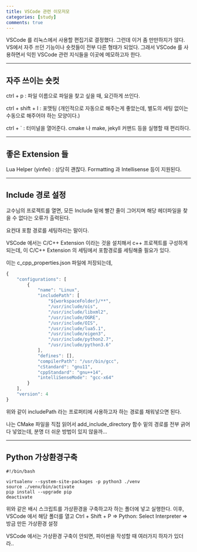 ```yaml
---
title: VSCode 관련 이모저모
categories: [study]
comments: true
---
```


VSCode 를 리눅스에서 사용할 편집기로 결정했다. 그런데 이거 좀 만만하지가 않다. VS에서 자주 쓰던 기능이나 숏컷들이 전부 다른 형태가 되었다. 그래서 VSCode 를 사용하면서 익힌 VSCode 관련 지식들을 이곳에 메모하고자 한다.

---
## 자주 쓰이는 숏컷

ctrl + p : 파일 이름으로 파일을 찾고 싶을 때, 요긴하게 쓰인다.

ctrl + shift + I : 포맷팅 (개인적으로 자동으로 해주는게 좋았는데, 별도의 세팅 없이는 수동으로 해주어야 하는 모양이다.)

ctrl + ` : 터미널을 열어준다. cmake 나 make, jekyll 커맨드 등을 실행할 때 편리하다.

---
## 좋은 Extension 들

Lua Helper (yinfei) : 상당히 괜찮다. Formatting 과 Intellisense 등이 지원된다.

---
## Include 경로 설정

교수님의 프로젝트를 열면, 모든 Include 밑에 빨간 줄이 그어지며 해당 헤더파일을 찾을 수 없다는 오류가 출력된다.

요컨대 포함 경로를 세팅하라는 말이다.

VSCode 에서는 C/C++ Extension 이라는 것을 설치해서 c++ 프로젝트를 구성하게 되는데, 이 C/C++ Extension 의 세팅에서 포함경로를 세팅해줄 필요가 있다.

이는 c_cpp_properties.json 파일에 저장되는데,

~~~js
{
    "configurations": [
        {
            "name": "Linux",
            "includePath": [
                "${workspaceFolder}/**",
                "/usr/include/ois",
                "/usr/include/libxml2",
                "/usr/include/OGRE",
                "/usr/include/OIS",
                "/usr/include/lua5.1",
                "/usr/include/eigen3",
                "/usr/include/python2.7",
                "/usr/include/python3.6"
            ],
            "defines": [],
            "compilerPath": "/usr/bin/gcc",
            "cStandard": "gnu11",
            "cppStandard": "gnu++14",
            "intelliSenseMode": "gcc-x64"
        }
    ],
    "version": 4
}
~~~
위와 같이 includePath 라는 프로퍼티에 사용하고자 하는 경로를 채워넣으면 된다.

나는 CMake 파일을 직접 읽어서 add_include_directory 함수 밑의 경로를 전부 긁어다 넣었는데, 분명 더 쉬운 방법이 있지 않을까...

---
## Python 가상환경구축

~~~
#!/bin/bash

virtualenv --system-site-packages -p python3 ./venv
source ./venv/bin/activate
pip install --upgrade pip
deactivate
~~~

위와 같은 배시 스크립트를 가상환경을 구축하고자 하는 폴더에 넣고 실행한다.
이후, VSCode 에서 해당 폴더를 열고 Ctrl + Shift + P => Python: Select Interpreter => 방금 만든 가상환경 설정

VSCode 에서는 가상환경 구축이 안되면, 파이썬을 작성할 때 여러가지 하자가 있더라..